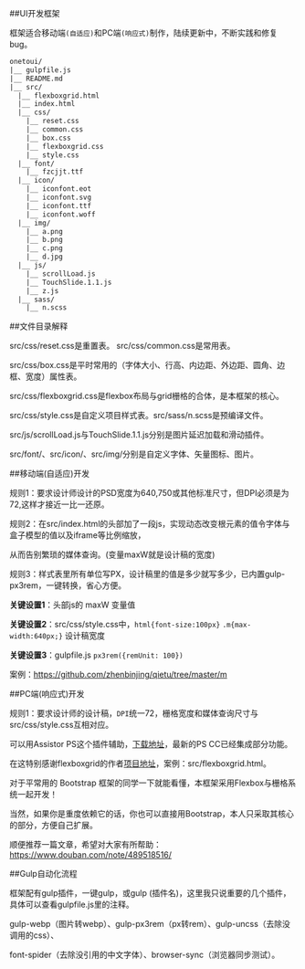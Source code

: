 ﻿##UI开发框架

框架适合移动端`(自适应)`和PC端`(响应式)`制作，陆续更新中，不断实践和修复bug。
```txt
onetoui/
|__ gulpfile.js
|__ README.md
|__ src/
  |__ flexboxgrid.html
  |__ index.html
  |__ css/
    |__ reset.css
    |__ common.css
    |__ box.css
    |__ flexboxgrid.css
    |__ style.css
  |__ font/
    |__ fzcjjt.ttf
  |__ icon/
    |__ iconfont.eot
    |__ iconfont.svg
    |__ iconfont.ttf
    |__ iconfont.woff
  |__ img/
    |__ a.png
    |__ b.png
    |__ c.png
    |__ d.jpg
  |__ js/
    |__ scrollLoad.js
    |__ TouchSlide.1.1.js
    |__ z.js
  |__ sass/
    |__ n.scss
```
##文件目录解释

src/css/reset.css是重置表。 src/css/common.css是常用表。  

src/css/box.css是平时常用的（字体大小、行高、内边距、外边距、圆角、边框、宽度）属性表。

src/css/flexboxgrid.css是flexbox布局与grid栅格的合体，是本框架的核心。

src/css/style.css是自定义项目样式表。src/sass/n.scss是预编译文件。

src/js/scrollLoad.js与TouchSlide.1.1.js分别是图片延迟加载和滑动插件。

src/font/、src/icon/、src/img/分别是自定义字体、矢量图标、图片。

##移动端(自适应)开发

规则1：要求设计师设计的PSD宽度为640,750或其他标准尺寸，但DPI必须是为72,这样才接近一比一还原。

规则2：在src/index.html的头部加了一段js，实现动态改变根元素的值令字体与盒子模型的值以及iframe等比例缩放，

从而告别繁琐的媒体查询。(变量maxW就是设计稿的宽度)

规则3：样式表里所有单位写PX，设计稿里的值是多少就写多少，已内置gulp-px3rem，一键转换，省心方便。

**关键设置1**：头部js的 maxW 变量值

**关键设置2**：src/css/style.css中，`html{font-size:100px}` `.m{max-width:640px;}` 设计稿宽度

**关键设置3**：gulpfile.js `px3rem({remUnit: 100})`

案例：https://github.com/zhenbinjing/qietu/tree/master/m

##PC端(响应式)开发

规则1：要求设计师的设计稿，`DPI`统一72，栅格宽度和媒体查询尺寸与src/css/style.css互相对应。

可以用Assistor PS这个插件辅助，[下载地址](http://witstudio.net/)，最新的PS CC已经集成部分功能。

在这特别感谢flexboxgrid的作者[项目地址](https://github.com/kristoferjoseph/flexboxgrid)，案例：src/flexboxgrid.html。

对于平常用的 Bootstrap 框架的同学一下就能看懂，本框架采用Flexbox与栅格系统一起开发！

当然，如果你是重度依赖它的话，你也可以直接用Bootstrap，本人只采取其核心的部分，方便自己扩展。

顺便推荐一篇文章，希望对大家有所帮助：https://www.douban.com/note/489518516/

##Gulp自动化流程

框架配有gulp插件，一键gulp，或gulp (插件名)，这里我只说重要的几个插件，具体可以查看gulpfile.js里的注释。

gulp-webp（图片转webp）、gulp-px3rem（px转rem）、gulp-uncss（去除没调用的css）、

font-spider（去除没引用的中文字体）、browser-sync（浏览器同步测试）。